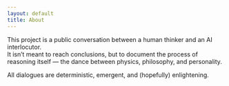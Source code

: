 ```yaml
---
layout: default
title: About
---
```


This project is a public conversation between a human thinker and an AI interlocutor.  
It isn’t meant to reach conclusions, but to document the process of reasoning itself — the dance between physics, philosophy, and personality.  

All dialogues are deterministic, emergent, and (hopefully) enlightening.
